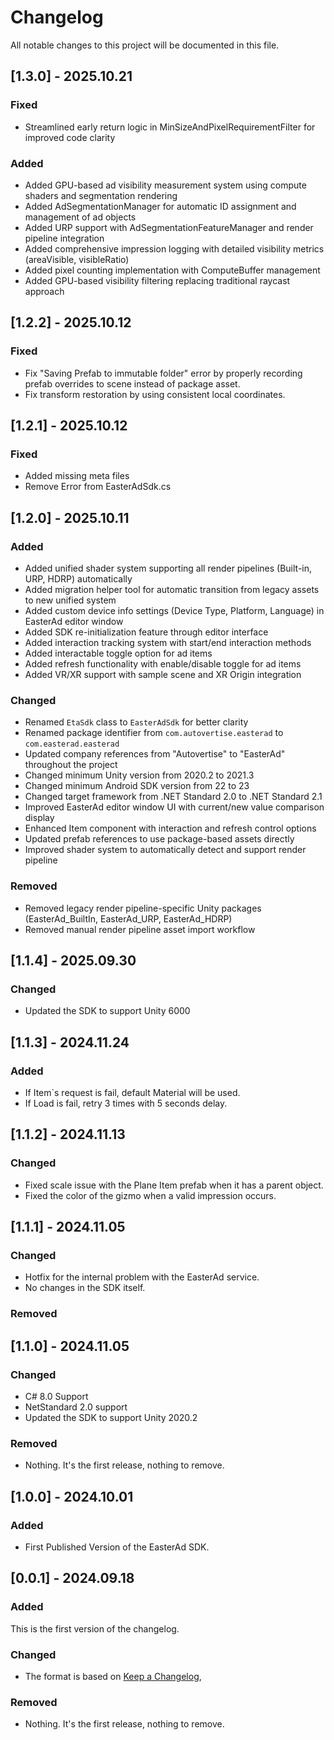 # Changelog

All notable changes to this project will be documented in this file.

## [1.3.0] - 2025.10.21

### Fixed

-   Streamlined early return logic in MinSizeAndPixelRequirementFilter for improved code clarity

### Added

-   Added GPU-based ad visibility measurement system using compute shaders and segmentation rendering
-   Added AdSegmentationManager for automatic ID assignment and management of ad objects
-   Added URP support with AdSegmentationFeatureManager and render pipeline integration
-   Added comprehensive impression logging with detailed visibility metrics (areaVisible, visibleRatio)
-   Added pixel counting implementation with ComputeBuffer management
-   Added GPU-based visibility filtering replacing traditional raycast approach

## [1.2.2] - 2025.10.12

### Fixed

-   Fix "Saving Prefab to immutable folder" error by properly recording prefab overrides to scene instead of package asset.
-   Fix transform restoration by using consistent local coordinates.

## [1.2.1] - 2025.10.12

### Fixed

-   Added missing meta files
-   Remove Error from EasterAdSdk.cs

## [1.2.0] - 2025.10.11

### Added

-   Added unified shader system supporting all render pipelines (Built-in, URP, HDRP) automatically
-   Added migration helper tool for automatic transition from legacy assets to new unified system
-   Added custom device info settings (Device Type, Platform, Language) in EasterAd editor window
-   Added SDK re-initialization feature through editor interface
-   Added interaction tracking system with start/end interaction methods
-   Added interactable toggle option for ad items
-   Added refresh functionality with enable/disable toggle for ad items
-   Added VR/XR support with sample scene and XR Origin integration

### Changed

-   Renamed `EtaSdk` class to `EasterAdSdk` for better clarity
-   Renamed package identifier from `com.autovertise.easterad` to `com.easterad.easterad`
-   Updated company references from "Autovertise" to "EasterAd" throughout the project
-   Changed minimum Unity version from 2020.2 to 2021.3
-   Changed minimum Android SDK version from 22 to 23
-   Changed target framework from .NET Standard 2.0 to .NET Standard 2.1
-   Improved EasterAd editor window UI with current/new value comparison display
-   Enhanced Item component with interaction and refresh control options
-   Updated prefab references to use package-based assets directly
-   Improved shader system to automatically detect and support render pipeline

### Removed

-   Removed legacy render pipeline-specific Unity packages (EasterAd_BuiltIn, EasterAd_URP, EasterAd_HDRP)
-   Removed manual render pipeline asset import workflow

## [1.1.4] - 2025.09.30

### Changed

-   Updated the SDK to support Unity 6000

## [1.1.3] - 2024.11.24

### Added

-   If Item`s request is fail, default Material will be used.
-   If Load is fail, retry 3 times with 5 seconds delay.

## [1.1.2] - 2024.11.13

### Changed

-   Fixed scale issue with the Plane Item prefab when it has a parent object.
-   Fixed the color of the gizmo when a valid impression occurs.

## [1.1.1] - 2024.11.05

### Changed

-   Hotfix for the internal problem with the EasterAd service.
-   No changes in the SDK itself.

### Removed

## [1.1.0] - 2024.11.05

### Changed

-   C# 8.0 Support
-   NetStandard 2.0 support
-   Updated the SDK to support Unity 2020.2

### Removed

-   Nothing. It's the first release, nothing to remove.

## [1.0.0] - 2024.10.01

### Added

-   First Published Version of the EasterAd SDK.

## [0.0.1] - 2024.09.18

### Added

This is the first version of the changelog.

### Changed

-   The format is based on [Keep a Changelog](https://keepachangelog.com/en/1.1.0/),

### Removed

-   Nothing. It's the first release, nothing to remove.
